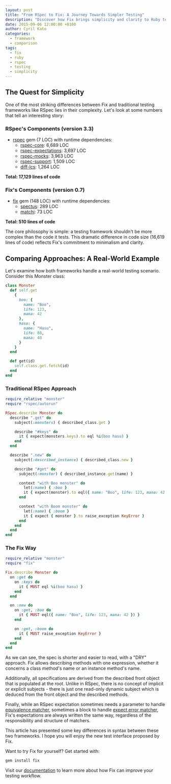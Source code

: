 ```yaml
---
layout: post
title: "From RSpec to Fix: A Journey Towards Simpler Testing"
description: "Discover how Fix brings simplicity and clarity to Ruby testing with its minimalist approach and intuitive syntax, comparing it with traditional frameworks like RSpec."
date: 2015-09-06 12:00:00 +0100
author: Cyril Kato
categories:
  - framework
  - comparison
tags:
  - fix
  - ruby
  - rspec
  - testing
  - simplicity
---
```

## The Quest for Simplicity

One of the most striking differences between Fix and traditional testing frameworks like RSpec lies in their complexity. Let's look at some numbers that tell an interesting story:

### RSpec's Components (version 3.3)

- [rspec](https://github.com/rspec/rspec/releases/tag/v3.3.0) gem (7 LOC) with runtime dependencies:
  - [rspec-core](https://github.com/rspec/rspec-core/releases/tag/v3.3.2): 6,689 LOC
  - [rspec-expectations](https://github.com/rspec/rspec-expectations/releases/tag/v3.3.1): 3,697 LOC
  - [rspec-mocks](https://github.com/rspec/rspec-mocks/releases/tag/v3.3.2): 3,963 LOC
  - [rspec-support](https://github.com/rspec/rspec-support/releases/tag/v3.3.0): 1,509 LOC
  - [diff-lcs](https://github.com/halostatue/diff-lcs/releases/tag/v1.2.5): 1,264 LOC

**Total: 17,129 lines of code**

### Fix's Components (version 0.7)

- [fix](https://github.com/fixrb/fix/releases/tag/v0.7.0) gem (148 LOC) with runtime dependencies:
  - [spectus](https://github.com/fixrb/spectus/releases/tag/v2.3.1): 289 LOC
  - [matchi](https://github.com/fixrb/matchi/releases/tag/v0.0.9): 73 LOC

**Total: 510 lines of code**

The core philosophy is simple: a testing framework shouldn't be more complex than the code it tests. This dramatic difference in code size (16,619 lines of code) reflects Fix's commitment to minimalism and clarity.

## Comparing Approaches: A Real-World Example

Let's examine how both frameworks handle a real-world testing scenario. Consider this Monster class:

```ruby
class Monster
  def self.get
    {
      boo: {
        name: "Boo",
        life: 123,
        mana: 42
      },
      hasu: {
        name: "Hasu",
        life: 88,
        mana: 40
      }
    }
  end

  def get(id)
    self.class.get.fetch(id)
  end
end
```

### Traditional RSpec Approach

```ruby
require_relative "monster"
require "rspec/autorun"

RSpec.describe Monster do
  describe ".get" do
    subject(:monsters) { described_class.get }

    describe "#keys" do
      it { expect(monsters.keys).to eql %i(boo hasu) }
    end
  end

  describe ".new" do
    subject(:described_instance) { described_class.new }

    describe "#get" do
      subject(:monster) { described_instance.get(name) }

      context "with Boo monster" do
        let(:name) { :boo }
        it { expect(monster).to eql({ name: "Boo", life: 123, mana: 42 }) }
      end

      context "with Boom monster" do
        let(:name) { :boom }
        it { expect { monster }.to raise_exception KeyError }
      end
    end
  end
end
```

### The Fix Way

```ruby
require_relative "monster"
require "fix"

Fix.describe Monster do
  on :get do
    on :keys do
      it { MUST eql %i(boo hasu) }
    end
  end

  on :new do
    on :get, :boo do
      it { MUST eql({ name: "Boo", life: 123, mana: 42 }) }
    end

    on :get, :boom do
      it { MUST raise_exception KeyError }
    end
  end
end
```

As we can see, the spec is shorter and easier to read, with a "DRY" approach. Fix allows describing methods with one expression, whether it concerns a class method's name or an instance method's name.

Additionally, all specifications are derived from the described front object that is populated at the root. Unlike in RSpec, there is no concept of implicit or explicit subjects - there is just one read-only dynamic subject which is deduced from the front object and the described methods.

Finally, while an RSpec expectation sometimes needs a parameter to handle [equivalence matcher](http://www.rubydoc.info/github/rspec/rspec-expectations/RSpec%2FMatchers%3Aeql), sometimes a block to handle [expect error matcher](http://www.rubydoc.info/github/rspec/rspec-expectations/RSpec%2FMatchers%3Araise_error), Fix's expectations are always written the same way, regardless of the responsibility and structure of matchers.

This article has presented some key differences in syntax between these two frameworks. I hope you will enjoy the new test interface proposed by Fix.

Want to try Fix for yourself? Get started with:

```sh
gem install fix
```

Visit our [documentation](https://fixrb.dev) to learn more about how Fix can improve your testing workflow.
